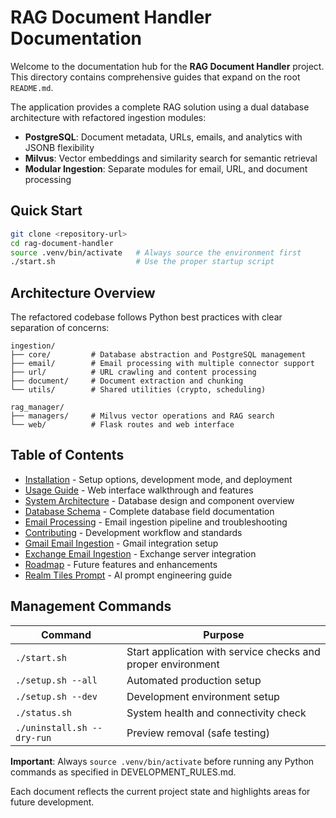 # RAG Document Handler Documentation

Welcome to the documentation hub for the **RAG Document Handler** project. This directory contains comprehensive guides that expand on the root `README.md`.

The application provides a complete RAG solution using a dual database architecture with refactored ingestion modules:
- **PostgreSQL**: Document metadata, URLs, emails, and analytics with JSONB flexibility
- **Milvus**: Vector embeddings and similarity search for semantic retrieval
- **Modular Ingestion**: Separate modules for email, URL, and document processing

## Quick Start

```bash
git clone <repository-url>
cd rag-document-handler
source .venv/bin/activate   # Always source the environment first
./start.sh                  # Use the proper startup script
```

## Architecture Overview

The refactored codebase follows Python best practices with clear separation of concerns:

```
ingestion/
├── core/         # Database abstraction and PostgreSQL management
├── email/        # Email processing with multiple connector support
├── url/          # URL crawling and content processing
├── document/     # Document extraction and chunking
└── utils/        # Shared utilities (crypto, scheduling)

rag_manager/
├── managers/     # Milvus vector operations and RAG search
└── web/          # Flask routes and web interface
```

## Table of Contents

- [Installation](installation.md) - Setup options, development mode, and deployment
- [Usage Guide](usage.md) - Web interface walkthrough and features
- [System Architecture](architecture.md) - Database design and component overview
- [Database Schema](database-schema.md) - Complete database field documentation
- [Email Processing](email-processing.md) - Email ingestion pipeline and troubleshooting
- [Contributing](contributing.md) - Development workflow and standards
- [Gmail Email Ingestion](gmail_ingestion.md) - Gmail integration setup
- [Exchange Email Ingestion](exchange_ingestion.md) - Exchange server integration
- [Roadmap](roadmap.md) - Future features and enhancements
- [Realm Tiles Prompt](realm_tiles_prompt.md) - AI prompt engineering guide

## Management Commands

| Command | Purpose |
|---------|---------|
| `./start.sh` | Start application with service checks and proper environment |
| `./setup.sh --all` | Automated production setup |
| `./setup.sh --dev` | Development environment setup |
| `./status.sh` | System health and connectivity check |
| `./uninstall.sh --dry-run` | Preview removal (safe testing) |

**Important**: Always `source .venv/bin/activate` before running any Python commands as specified in DEVELOPMENT_RULES.md.

Each document reflects the current project state and highlights areas for future development.

